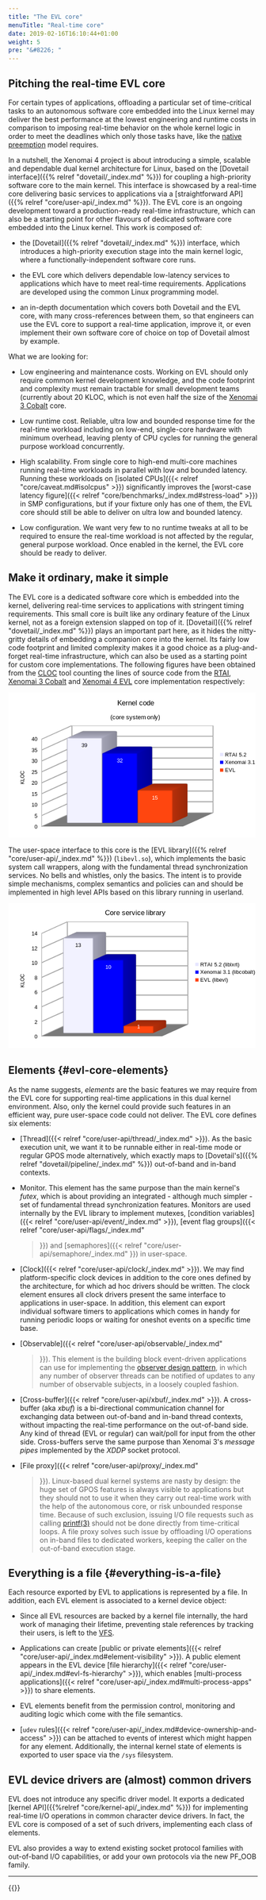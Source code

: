 ```yaml
---
title: "The EVL core"
menuTitle: "Real-time core"
date: 2019-02-16T16:10:44+01:00
weight: 5
pre: "&#8226; "
---
```


## Pitching the real-time EVL core

For certain types of applications, offloading a particular set of
time-critical tasks to an autonomous software core embedded into the
Linux kernel may deliver the best performance at the lowest
engineering and runtime costs in comparison to imposing real-time
behavior on the whole kernel logic in order to meet the deadlines
which only those tasks have, like the [native
preemption](https://wiki.linuxfoundation.org/realtime/rtl/blog) model
requires.

In a nutshell, the Xenomai 4 project is about introducing a simple,
scalable and dependable dual kernel architecture for Linux, based on
the [Dovetail interface]({{% relref "dovetail/_index.md" %}}) for
coupling a high-priority software core to the main kernel. This
interface is showcased by a real-time core delivering basic services
to applications via a [straightforward API]({{% relref
"core/user-api/_index.md" %}}). The EVL core is an ongoing development
toward a production-ready real-time infrastructure, which can also be
a starting point for other flavours of dedicated software core
embedded into the Linux kernel. This work is composed of:

- the [Dovetail]({{% relref "dovetail/_index.md" %}}) interface, which
  introduces a high-priority execution stage into the main kernel
  logic, where a functionally-independent software core runs.

- the EVL core which delivers dependable low-latency services to
  applications which have to meet real-time requirements. Applications
  are developed using the common Linux programming model.

- an in-depth documentation which covers both Dovetail and the EVL
  core, with many cross-references between them, so that engineers can
  use the EVL core to support a real-time application, improve it, or
  even implement their own software core of choice on top of Dovetail
  almost by example.

What we are looking for:

- Low engineering and maintenance costs. Working on EVL should only
  require common kernel development knowledge, and the code footprint
  and complexity must remain tractable for small development teams
  (currently about 20 KLOC, which is not even half the size of the
  [Xenomai 3 Cobalt](https://git.xenomai.org/xenomai/-/wikis/home)
  core.

- Low runtime cost. Reliable, ultra low and bounded response time for
  the real-time workload including on low-end, single-core hardware
  with minimum overhead, leaving plenty of CPU cycles for running the
  general purpose workload concurrently.

- High scalability. From single core to high-end multi-core machines
  running real-time workloads in parallel with low and bounded
  latency. Running these workloads on [isolated CPUs]({{< relref
  "core/caveat.md#isolcpus" >}}) significantly improves the
  [worst-case latency figure]({{< relref
  "core/benchmarks/_index.md#stress-load" >}}) in SMP configurations,
  but if your fixture only has one of them, the EVL core should still
  be able to deliver on ultra low and bounded latency.

- Low configuration. We want very few to no runtime tweaks at all to
  be required to ensure the real-time workload is not affected by the
  regular, general purpose workload. Once enabled in the kernel, the
  EVL core should be ready to deliver.

## Make it ordinary, make it simple

The EVL core is a dedicated software core which is embedded into the
kernel, delivering real-time services to applications with stringent
timing requirements. This small core is built like any ordinary
feature of the Linux kernel, not as a foreign extension slapped on top
of it.  [Dovetail]({{% relref "dovetail/_index.md" %}}) plays an
important part here, as it hides the nitty-gritty details of embedding
a companion core into the kernel. Its fairly low code footprint and
limited complexity makes it a good choice as a plug-and-forget
real-time infrastructure, which can also be used as a starting point
for custom core implementations. The following figures have been
obtained from the [CLOC](https://github.com/AlDanial/cloc) tool
counting the lines of source code from the [RTAI](http://rtai.org),
[Xenomai 3 Cobalt](https://git.xenomai.org/xenomai/-/wikis/home) and
[Xenomai 4 EVL](https://evlproject.org/core) core implementation
respectively:

![Alt text](/images/kloc-core.png "EVL kernel code footprint")

The user-space interface to this core is the [EVL library]({{% relref
"core/user-api/_index.md" %}}) (`libevl.so`), which implements the
basic system call wrappers, along with the fundamental thread
synchronization services. No bells and whistles, only the basics. The
intent is to provide simple mechanisms, complex semantics and policies
can and should be implemented in high level APIs based on this library
running in userland.

![Alt text](/images/kloc-user.png "EVL user code footprint")

## Elements {#evl-core-elements}

As the name suggests, _elements_ are the basic features we may require
from the EVL core for supporting real-time applications in this dual
kernel environment. Also, only the kernel could provide such features
in an efficient way, pure user-space code could not deliver. The EVL
core defines six elements:

- [Thread]({{< relref "core/user-api/thread/_index.md" >}}). As the
  basic execution unit, we want it to be runnable either in real-time
  mode or regular GPOS mode alternatively, which exactly maps to
  [Dovetail's]({{% relref "dovetail/pipeline/_index.md" %}}) out-of-band
  and in-band contexts.

- Monitor. This element has the same purpose than the main kernel's
  _futex_, which is about providing an integrated - although much
  simpler - set of fundamental thread synchronization features. Monitors
  are used internally by the EVL library to implement mutexes, [condition
  variables]({{< relref "core/user-api/event/_index.md" >}}), [event
  flag groups]({{< relref "core/user-api/flags/_index.md"
  >}}) and [semaphores]({{< relref "core/user-api/semaphore/_index.md"
  >}}) in user-space.

- [Clock]({{< relref "core/user-api/clock/_index.md" >}}). We may find
  platform-specific clock devices in addition to the core ones defined
  by the architecture, for which ad hoc drivers should be written. The
  clock element ensures all clock drivers present the same interface to
  applications in user-space. In addition, this element can export
  individual software timers to applications which comes in handy for
  running periodic loops or waiting for oneshot events on a specific
  time base.

- [Observable]({{< relref "core/user-api/observable/_index.md"
  >}}). This element is the building block event-driven applications
  can use for implementing the [observer design
  pattern](https://en.wikipedia.org/wiki/Observer_pattern), in which
  any number of observer threads can be notified of updates to any
  number of observable subjects, in a loosely coupled fashion.

- [Cross-buffer]({{< relref "core/user-api/xbuf/_index.md" >}}). A
  cross-buffer (aka _xbuf_) is a bi-directional communication channel
  for exchanging data between out-of-band and in-band thread contexts,
  without impacting the real-time performance on the out-of-band side.
  Any kind of thread (EVL or regular) can wait/poll for input from the
  other side. Cross-buffers serve the same purpose than Xenomai 3's
  _message pipes_ implemented by the _XDDP_ socket protocol.

- [File proxy]({{< relref "core/user-api/proxy/_index.md"
  >}}). Linux-based dual kernel systems are nasty by design: the huge
  set of GPOS features is always visible to applications but they should
  not to use it when they carry out real-time work with the help of the
  autonomous core, or risk unbounded response time. Because of such
  exclusion, issuing I/O file requests such as calling
  [printf(3)](http://man7.org/linux/man-pages/man3/printf.3.html) should
  not be done directly from time-critical loops. A file proxy solves
  such issue by offloading I/O operations on in-band files to dedicated
  workers, keeping the caller on the out-of-band execution stage.

## Everything is a file {#everything-is-a-file}

Each resource exported by EVL to applications is represented by a
file. In addition, each EVL element is associated to a kernel device
object:

- Since all EVL resources are backed by a kernel file internally, the
  hard work of managing their lifetime, preventing stale references by
  tracking their users, is left to the
  [VFS](https://www.kernel.org/doc/Documentation/filesystems/vfs.txt).

- Applications can create [public or private elements]({{< relref
  "core/user-api/_index.md#element-visibility" >}}). A public element
  appears in the EVL device [file hierarchy]({{< relref
  "core/user-api/_index.md#evl-fs-hierarchy" >}}), which enables
  [multi-process applications]({{< relref
  "core/user-api/_index.md#multi-process-apps" >}}) to share elements.

- EVL elements benefit from the permission control, monitoring and
  auditing logic which come with the file semantics.

- [`udev` rules]({{< relref
  "core/user-api/_index.md#device-ownership-and-access" >}}) can be attached to
  events of interest which might happen for any element. Additionally,
  the internal kernel state of elements is exported to user space via
  the `/sys` filesystem.

## EVL device drivers are (almost) common drivers

EVL does not introduce any specific driver model. It exports a
dedicated [kernel API]({{%relref "core/kernel-api/_index.md" %}}) for
implementing real-time I/O operations in common character device
drivers. In fact, the EVL core is composed of a set of such drivers,
implementing each class of elements.

EVL also provides a way to extend existing socket protocol families
with out-of-band I/O capabilities, or add your own protocols via the
new PF_OOB family.

---

{{<lastmodified>}}
